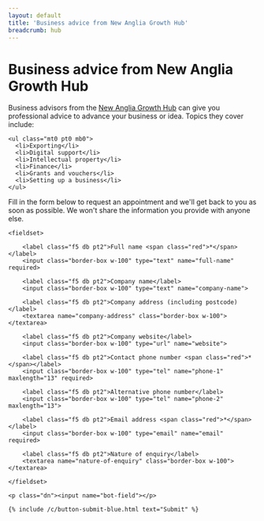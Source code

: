 ```yaml
---
layout: default
title: 'Business advice from New Anglia Growth Hub'
breadcrumb: hub
---
```


<h1 class="page-title">Business advice from New Anglia Growth Hub</h1>

Business advisors from the [New Anglia Growth Hub](http://www.newangliagrowthhub.co.uk/) can give you professional advice to advance your business or idea. Topics they cover include:

<div class="custom-col-2 mb4">

    <ul class="mt0 pt0 mb0">
      <li>Exporting</li>
      <li>Digital support</li>
      <li>Intellectual property</li>
      <li>Finance</li>
      <li>Grants and vouchers</li>
      <li>Setting up a business</li>
    </ul>

</div>

Fill in the form below to request an appointment and we'll get back to you as soon as possible. We won't share the information you provide with anyone else.

<form id="form" class="pure-form pure-form-stacked" netlify netlify-honeypot="bot-field" name="business-advisors" action="/libraries/hub/business-advice/confirmation/">

    <fieldset>

        <label class="f5 db pt2">Full name <span class="red">*</span></label>
        <input class="border-box w-100" type="text" name="full-name" required>

        <label class="f5 db pt2">Company name</label>
        <input class="border-box w-100" type="text" name="company-name">

        <label class="f5 db pt2">Company address (including postcode)</label>
        <textarea name="company-address" class="border-box w-100"></textarea>

        <label class="f5 db pt2">Company website</label>
        <input class="border-box w-100" type="url" name="website">

        <label class="f5 db pt2">Contact phone number <span class="red">*</span></label>
        <input class="border-box w-100" type="tel" name="phone-1" maxlength="13" required>

        <label class="f5 db pt2">Alternative phone number</label>
        <input class="border-box w-100" type="tel" name="phone-2" maxlength="13">

        <label class="f5 db pt2">Email address <span class="red">*</span></label>
        <input class="border-box w-100" type="email" name="email" required>

        <label class="f5 db pt2">Nature of enquiry</label>
        <textarea name="nature-of-enquiry" class="border-box w-100"></textarea>

    </fieldset>

    <p class="dn"><input name="bot-field"></p>

    {% include /c/button-submit-blue.html text="Submit" %}

</form>
